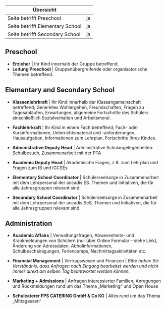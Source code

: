 | Übersicht | |
| --- | --- |
| Seite betrifft Preschool | ja |
| Seite betrifft Elementary School | ja |
| Seite betrifft Secondary School | ja |

## Preschool 

-   **Erzieher** | Ihr Kind innerhalb der Gruppe betreffend.
-   **Leitung Preschool** | Gruppenübergreifende oder organisatorische Themen betreffend.

## Elementary and Secondary School 

-   **Klassenlehrkraft** | Ihr Kind innerhalb der Klassengemeinschaft betreffend; Generelles Wohlergehen, Freundschaften, Fragen zu Tagesabläufen, Erwartungen, allgemeine Fortschritte des Schülers einschließlich Sozialverhalten und Arbeitsmoral.

-   **Fachlehrkraft** | Ihr Kind in einem Fach betreffend; Fach- oder Kursinformationen, Unterrichtsmaterial und -anforderungen, Hausaufgaben, Informationen zum Lehrplan, Fortschritte Ihres Kindes.

-   **Administrative Deputy Head** | Administrative Schulangelegenheiten: Schulbesuch, Zusammenarbeit mit der PTA

-   **Academic Deputy Head** | Akademische Fragen, z.B. zum Lehrplan und Fragen zum IB und IGCSEs

-   **Elementary School Coordinator** | Schülerseelsorge in Zusammenarbeit mit dem Lehrpersonal der accadis ES. Themen und Initiativen, die für alle Jahresgruppen relevant sind.

-   **Secondary School Coordinator** | Schülerseelsorge in Zusammenarbeit mit dem Lehrpersonal der accadis SeS. Themen und Initiativen, die für alle Jahresgruppen relevant sind.

## Administration 

-   **Academic Affairs** | Verwaltungsfragen, Abwesenheits- und Krankmeldungen von Schülern (nur über Online Formular – siehe Link), Änderung von Adressdaten, Abholinformationen, Schulbescheinigungen, Feriencamps, Nachmittagsaktivitäten etc.

-   **Financial Management** | Vertragswesen und Finanzen | _Bitte haben Sie Verständnis, dass Anfragen nach Eingang bearbeitet werden und nicht immer direkt am selben Tag beantwortet werden können._

-   **Marketing + Admissions** | Anfragen interessierter Familien, Anregungen und Rückmeldungen rund um das Thema „Marketing“ und Open House

-   **Schulcaterer FPS CATERING GmbH & Co KG** | Alles rund um das Thema „Mittagessen“